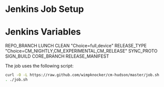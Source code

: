 # Jenkins Job Setup

# Jenkins Variables
REPO_BRANCH
LUNCH
CLEAN "Choice=full,device"
RELEASE_TYPE "Choice=CM_NIGHTLY,CM_EXPERIMENTAL,CM_RELEASE"
SYNC_PROTO
SIGN_BUILD
CORE_BRANCH
RELEASE_MANIFEST

The job uses the following script:

```bash
curl -O -L https://raw.github.com/wimpknocker/cm-hudson/master/job.sh
. ./job.sh
```
